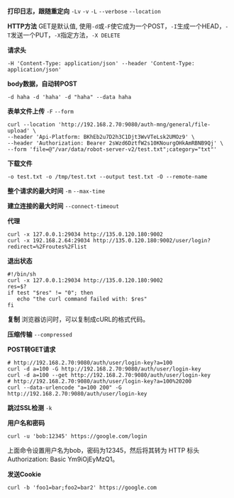 

**打印日志，跟随重定向**
`-Lv` `-v` `-L` `--verbose` `--location` 

**HTTP方法**
GET是默认值, 使用`-d`或`-F`使它成为一个POST，`-I`生成一个HEAD，`-T`发送一个PUT，`-X`指定方法，`-X DELETE`

**请求头**
```
-H 'Content-Type: application/json' --header 'Content-Type: application/json'
```

**body数据，自动转POST**
```
-d haha -d 'haha' -d "haha" --data haha
```

**表单文件上传**
`-F` `--form`
```
curl --location 'http://192.168.2.70:9080/auth-mng/general/file-upload' \
--header 'Api-Platform: BKhEb2u7D2h3C1Djt3WvVTeLsk2UMOz9' \
--header 'Authorization: Bearer 2sWzd6DztfW2s10KNourgOHkAmRBNB9Qj' \
--form 'file=@"/var/data/robot-server-v2/test.txt";category="txt"'
```

**下载文件**
```
-o test.txt -o /tmp/test.txt --output test.txt -O --remote-name
```


**整个请求的最大时间**
`-m` `--max-time`

**建立连接的最大时间**
`--connect-timeout`

**代理**
```
curl -x 127.0.0.1:29034 http://135.0.120.180:9002
curl -x 192.168.2.64:29034 http://135.0.120.180:9002/user/login?redirect=%2Froutes%2Flist
```

**退出状态**
```
#!/bin/sh
curl -x 127.0.0.1:29034 http://135.0.120.180:9002
res=$?
if test "$res" != "0"; then
   echo "the curl command failed with: $res"
fi
```

**复制**
浏览器访问时，可以复制成cURL的格式代码。

**压缩传输**
`--compressed`

**POST转GET请求**
```
# http://192.168.2.70:9080/auth/user/login-key?a=100
curl -d a=100 -G http://192.168.2.70:9080/auth/user/login-key
curl -d a=100 --get http://192.168.2.70:9080/auth/user/login-key
# http://192.168.2.70:9080/auth/user/login-key?a=100%20200
curl --data-urlencode "a=100 200" -G http://192.168.2.70:9080/auth/user/login-key
```

**跳过SSL检测**
`-k`

**用户名和密码**
```
curl -u 'bob:12345' https://google.com/login
```
上面命令设置用户名为bob，密码为12345，然后将其转为 HTTP 标头Authorization: Basic Ym9iOjEyMzQ1。

**发送Cookie**
```
curl -b 'foo1=bar;foo2=bar2' https://google.com
```
